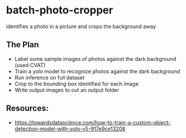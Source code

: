 # batch-photo-cropper
identifies a photo in a picture and crops the background away

## The Plan
- Label some sample images of photos against the dark background (used CVAT)
- Train a yolo model to recognize photos against the dark background
- Run inference on full dataset
- Crop to the bounding box identified for each image
- Write output images to out an output folder

## Resources:
- https://towardsdatascience.com/how-to-train-a-custom-object-detection-model-with-yolo-v5-917e9ce13208
